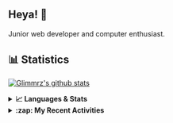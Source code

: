 ## Heya! 👋

Junior web developer and computer enthusiast.

## 📊 Statistics

[![Glimmrz's github stats](https://github-readme-stats.vercel.app/api?username=glimmrz&theme=dark&count_private=true)](https://github.com/anuraghazra/github-readme-stats)

<details>
  <summary><strong>📈 Languages & Stats</strong></summary>
  <img src="https://github-readme-stats.vercel.app/api?username=bunningss&show_icons=true&theme=dark&hide_border=true"
       alt="Tayef's GitHub stats" />
  <img src="https://github-readme-stats.vercel.app/api/top-langs/?username=bunningss&show_icons=true&theme=dark&hide_border=true&layout=compact&langs_count=10"
       alt="Tayef's Top GitHub Languages" />
</details>

<details>
<summary><strong> :zap: My Recent Activities </strong></summary>

<!-- ACTIVITY-LIST:START -->
- [glimmrz pushed to master in glimmrz/borobasket](https://github.com/glimmrz/borobasket/compare/f265f3d0ed...7c354c61da)
- [glimmrz pushed to master in glimmrz/borobasket](https://github.com/glimmrz/borobasket/compare/aef8104cca...f265f3d0ed)
- [glimmrz pushed to master in glimmrz/borobasket](https://github.com/glimmrz/borobasket/compare/cad4c5a391...aef8104cca)
- [glimmrz pushed to master in glimmrz/borobasket](https://github.com/glimmrz/borobasket/compare/1160c952ce...cad4c5a391)
- [glimmrz pushed to master in glimmrz/borobasket](https://github.com/glimmrz/borobasket/compare/c234a832e8...1160c952ce)
<!-- ACTIVITY-LIST:END -->

</details>
